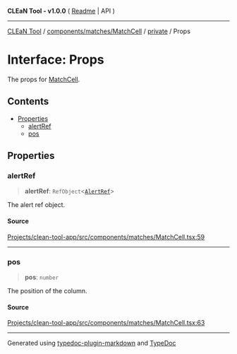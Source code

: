 **CLEaN Tool - v1.0.0** ( [Readme](../../../../../README.md) \| API )

***

[CLEaN Tool](../../../../../modules.md) / [components/matches/MatchCell](../../README.md) / [private](../README.md) / Props

# Interface: Props

The props for [MatchCell](../../functions/MatchCell.md).

## Contents

- [Properties](Props.md#properties)
  - [alertRef](Props.md#alertref)
  - [pos](Props.md#pos)

## Properties

### alertRef

> **alertRef**: `RefObject`\<[`AlertRef`](../../../../AlertDialog/interfaces/AlertRef.md)\>

The alert ref object.

#### Source

[Projects/clean-tool-app/src/components/matches/MatchCell.tsx:59](https://github.com/yuckyh/clean-tool-app/)

***

### pos

> **pos**: `number`

The position of the column.

#### Source

[Projects/clean-tool-app/src/components/matches/MatchCell.tsx:63](https://github.com/yuckyh/clean-tool-app/)

***

Generated using [typedoc-plugin-markdown](https://www.npmjs.com/package/typedoc-plugin-markdown) and [TypeDoc](https://typedoc.org/)
